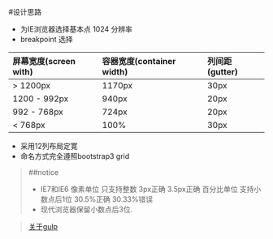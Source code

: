 #设计思路

* 为IE浏览器选择基本点 1024 分辨率
* breakpoint 选择


|屏幕宽度(screen with)|容器宽度(container width)|列间距(gutter)
|:-------------------|:-----------------------|:-------------
|> 1200px            |1170px                  |30px
|1200 - 992px        |940px                   |20px
|992 - 768px         |724px                   |20px
|< 768px             |100%                    |30px


* 采用12列布局定寛
* 命名方式完全遵照bootstrap3 grid

> ##notice
> - IE7和IE6 像素单位 只支持整数 3px正确 3.5px正确  百分比单位 支持小数点后1位 30.5%正确 30.33%错误
> - 现代浏览器保留小数点后3位.

> [关于gulp](http://blog.webbb.be/command-not-found-node-npm/)





